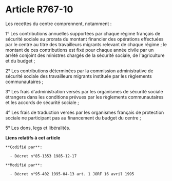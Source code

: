 # Article R767-10

Les recettes du centre comprennent, notamment :

1° Les contributions annuelles supportées par chaque régime français de sécurité sociale au prorata du montant financier des
opérations effectuées par le centre au titre des travailleurs migrants relevant de chaque régime ; le montant de ces
contributions est fixé pour chaque année civile par un arrêté conjoint des ministres chargés de la sécurité sociale, de
l'agriculture et du budget ;

2° Les contributions déterminées par la commission administrative de sécurité sociale des travailleurs migrants instituée par
les règlements communautaires ;

3° Les frais d'administration versés par les organismes de sécurité sociale étrangers dans les conditions prévues par les
règlements communautaires et les accords de sécurité sociale ;

4° Les frais de traduction versés par les organismes français de protection sociale ne participant pas au financement du
budget du centre ;

5° Les dons, legs et libéralités.

**Liens relatifs à cet article**

	**Codifié par**:

	  - Décret n°85-1353 1985-12-17

	**Modifié par**:

	  - Décret n°95-402 1995-04-13 art. 1 JORF 16 avril 1995

